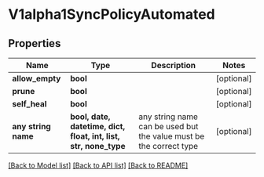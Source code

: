 # V1alpha1SyncPolicyAutomated


## Properties
Name | Type | Description | Notes
------------ | ------------- | ------------- | -------------
**allow_empty** | **bool** |  | [optional] 
**prune** | **bool** |  | [optional] 
**self_heal** | **bool** |  | [optional] 
**any string name** | **bool, date, datetime, dict, float, int, list, str, none_type** | any string name can be used but the value must be the correct type | [optional]

[[Back to Model list]](../README.md#documentation-for-models) [[Back to API list]](../README.md#documentation-for-api-endpoints) [[Back to README]](../README.md)


